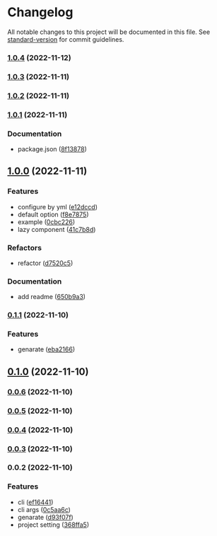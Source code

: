 # Changelog

All notable changes to this project will be documented in this file. See [standard-version](https://github.com/conventional-changelog/standard-version) for commit guidelines.

### [1.0.4](https://github.com/Ubugeeei/vue-global-type-gen/compare/v1.0.3...v1.0.4) (2022-11-12)

### [1.0.3](https://github.com/Ubugeeei/vue-global-type-gen/compare/v1.0.2...v1.0.3) (2022-11-11)

### [1.0.2](https://github.com/Ubugeeei/vue-global-type-gen/compare/v1.0.1...v1.0.2) (2022-11-11)

### [1.0.1](https://github.com/Ubugeeei/vue-global-type-gen/compare/v1.0.0...v1.0.1) (2022-11-11)


### Documentation

* package.json ([8f13878](https://github.com/Ubugeeei/vue-global-type-gen/commit/8f138788f0fa0cf0abed20fbe16c8d26a1915b01))

## [1.0.0](https://github.com/Ubugeeei/vue-global-type-gen/compare/v0.1.1...v1.0.0) (2022-11-11)


### Features

* configure by yml ([e12dccd](https://github.com/Ubugeeei/vue-global-type-gen/commit/e12dccdf23fd5d1f26f43452b3bb7327949e3f87))
* default option ([f8e7875](https://github.com/Ubugeeei/vue-global-type-gen/commit/f8e7875a5ee50ed4ad059ecf857cd1fa663e44ab))
* example ([0cbc226](https://github.com/Ubugeeei/vue-global-type-gen/commit/0cbc22690b0525d52ac1b07817a12f4c7cd80ff3))
* lazy component ([41c7b8d](https://github.com/Ubugeeei/vue-global-type-gen/commit/41c7b8d3631001d3cd0a1e93d32823add12cb1bb))


### Refactors

* refactor ([d7520c5](https://github.com/Ubugeeei/vue-global-type-gen/commit/d7520c561035808b5f955ffec3701ae15d3eb4fd))


### Documentation

* add readme ([650b9a3](https://github.com/Ubugeeei/vue-global-type-gen/commit/650b9a3f2f4c75a9a2e8adad77486cbd285fd964))

### [0.1.1](https://github.com/Ubugeeei/vue-global-type-gen/compare/v0.1.0...v0.1.1) (2022-11-10)


### Features

* genarate ([eba2166](https://github.com/Ubugeeei/vue-global-type-gen/commit/eba2166d09a414f94621d9e19e16f248c0a004d9))

## [0.1.0](https://github.com/Ubugeeei/vue-global-type-gen/compare/v0.0.6...v0.1.0) (2022-11-10)

### [0.0.6](https://github.com/Ubugeeei/vue-global-type-gen/compare/v0.0.4...v0.0.6) (2022-11-10)

### [0.0.5](https://github.com/Ubugeeei/vue-global-type-gen/compare/v0.0.4...v0.0.5) (2022-11-10)

### [0.0.4](https://github.com/Ubugeeei/vue-global-type-gen/compare/v0.0.3...v0.0.4) (2022-11-10)

### [0.0.3](https://github.com/Ubugeeei/vue-global-type-gen/compare/v0.0.2...v0.0.3) (2022-11-10)

### 0.0.2 (2022-11-10)


### Features

* cli ([ef16441](https://github.com/Ubugeeei/vue-global-type-gen/commit/ef16441c2e79c453ce322812da5938b8eda55595))
* cli args ([0c5aa6c](https://github.com/Ubugeeei/vue-global-type-gen/commit/0c5aa6c88e571414e82fc4e8662c173d3d211b30))
* genarate ([d93f07f](https://github.com/Ubugeeei/vue-global-type-gen/commit/d93f07fa53c4c67db906ebb5e9c8f191b3e6760b))
* project setting ([368ffa5](https://github.com/Ubugeeei/vue-global-type-gen/commit/368ffa5491e1be1a1ce0bf5022ab4cb5ba4c3fb5))
